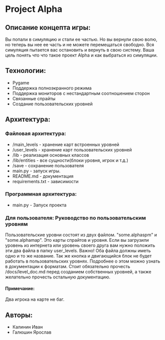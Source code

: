 # Project Alpha 
##  Описание концепта игры:
Вы попали в симуляцию и стали ее частью. Но вы вернули свою волю, но теперь вы нее ее часть и не можете перемещаться свободно. Вся симуляция пытается вас остановить и вернуть в свою систему. Ваша цель понять что что такое проект Alpha и как выбраться из симуляции.

## Технологии:

 - Pygame 
 - Поддержка полноэкранного режима
 - Поддержка мониторов с нестандартным соотношением сторон
 - Связанные спрайты
 - Создание пользовательских уровней
 
## Архитектура:
### Файловая архитектура:
 - /main_levels - хранение карт встроенных уровней
 - /user_levels - хранение карт пользовательских уровней
 - /lib - реализация основных классов
 - /lib/entities - все сущности(блоки уровня, игрок и т.д.) 
 - /save - сохранение пользователя
 - main.py - запуск игры.
 - README.md - документация
 - requirements.txt - зависимости  

### Программная архитектура:

 - main.py - Запуск проекта

### Для пользователя: Руководство по пользовательским уровням
Пользовательские уровни состоят из двух файлом. "some.alphaspm" и "some.alphamap". Это карты спрайтов и уровня. Если вы загрузили уровень из интернета или уровень своего друга вам нужно положить эти два файла в папку user_levels. Важно! Оба файла должны иметь одно и то же название. Так же кнопка и двигающийся блок не будет работать в пользовательских уровнях. Подробнее о этом можно узнать в документации к форматам. Стоит обязательно прочесть /docs/level_doc.md перед созданием собственных уровней, а также желательно прочесть остальную документацию. 

#### Примечание:
Два игрока на карте не баг. 
 
 ## Авторы:
 
 - Калинин Иван
 - Галюшин Ярослав
